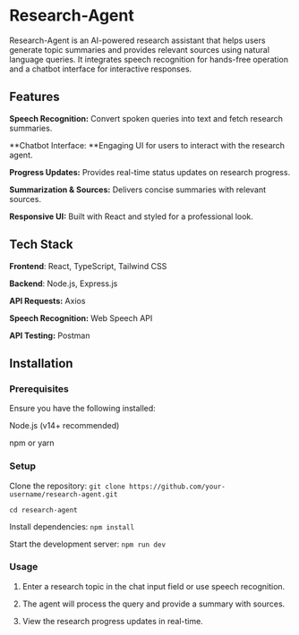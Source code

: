 # Research-Agent

Research-Agent is an AI-powered research assistant that helps users generate topic summaries and provides relevant sources using natural language queries. It integrates speech recognition for hands-free operation and a chatbot interface for interactive responses.

## Features

**Speech Recognition:** Convert spoken queries into text and fetch research summaries.

**Chatbot Interface: **Engaging UI for users to interact with the research agent.

**Progress Updates:** Provides real-time status updates on research progress.

**Summarization & Sources:** Delivers concise summaries with relevant sources.

**Responsive UI:** Built with React and styled for a professional look.

## Tech Stack

**Frontend**: React, TypeScript, Tailwind CSS

**Backend**: Node.js, Express.js

**API Requests:** Axios

**Speech Recognition:** Web Speech API

**API Testing:** Postman

##  Installation

### Prerequisites

Ensure you have the following installed:

Node.js (v14+ recommended)

npm or yarn

### Setup

Clone the repository:
`git clone https://github.com/your-username/research-agent.git`

`cd research-agent`

Install dependencies:
`npm install`

Start the development server:
`npm run dev`

### Usage

1. Enter a research topic in the chat input field or use speech recognition.

2. The agent will process the query and provide a summary with sources.

3. View the research progress updates in real-time.
